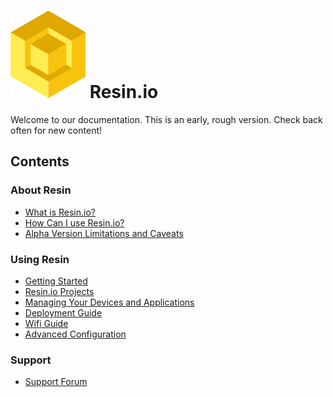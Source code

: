 #  ![logo](img/logo.svg) Resin.io

Welcome to our documentation. This is an early, rough version. Check back often
for new content!

## Contents

### About Resin

* [What is Resin.io?](/pages/about.md)
* [How Can I use Resin.io?](/pages/uses.md)
* [Alpha Version Limitations and Caveats](/pages/caveats.md)

### Using Resin

* [Getting Started](/pages/gettingStarted.md)
* [Resin.io Projects](/pages/projects.md)
* [Managing Your Devices and Applications](/pages/managingDevicesApps.md)
* [Deployment Guide](/pages/deployment.md)
* [Wifi Guide](/pages/wifi.md)
* [Advanced Configuration](/pages/advanced.md)

### Support

* [Support Forum](http://support.resin.io/)
